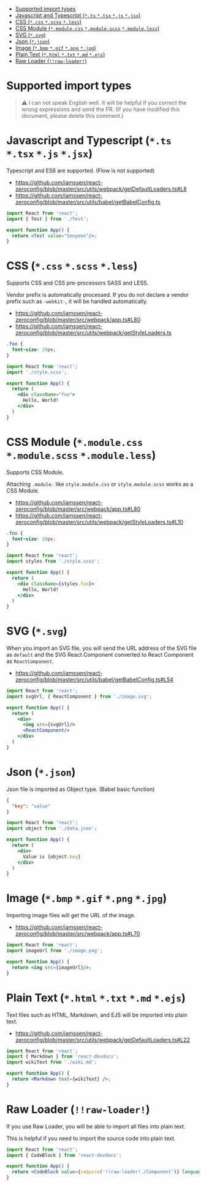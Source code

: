 <!-- START doctoc generated TOC please keep comment here to allow auto update -->
<!-- DON'T EDIT THIS SECTION, INSTEAD RE-RUN doctoc TO UPDATE -->


- [Supported import types](#supported-import-types)
- [Javascript and Typescript (`*.ts` `*.tsx` `*.js` `*.jsx`)](#javascript-and-typescript-ts-tsx-js-jsx)
- [CSS (`*.css` `*.scss` `*.less`)](#css-css-scss-less)
- [CSS Module (`*.module.css` `*.module.scss` `*.module.less`)](#css-module-modulecss-modulescss-moduleless)
- [SVG (`*.svg`)](#svg-svg)
- [Json (`*.json`)](#json-json)
- [Image (`*.bmp` `*.gif` `*.png` `*.jpg`)](#image-bmp-gif-png-jpg)
- [Plain Text (`*.html` `*.txt` `*.md` `*.ejs`)](#plain-text-html-txt-md-ejs)
- [Raw Loader (`!!raw-loader!`)](#raw-loader-raw-loader)

<!-- END doctoc generated TOC please keep comment here to allow auto update -->

# Supported import types

> ⚠️ I can not speak English well. It will be helpful if you correct the wrong expressions and send the PR. (If you have modified this document, please delete this comment.)

# Javascript and Typescript (`*.ts` `*.tsx` `*.js` `*.jsx`)

Typescript and ES6 are supported. (Flow is not supported)

- <https://github.com/iamssen/react-zeroconfig/blob/master/src/utils/webpack/getDefaultLoaders.ts#L8>
- <https://github.com/iamssen/react-zeroconfig/blob/master/src/utils/babel/getBabelConfig.ts>

```jsx
import React from 'react';
import { Test } from './Test';

export function App() {
  return <Test value="Seoyeon"/>;
}
```

# CSS (`*.css` `*.scss` `*.less`)

Supports CSS and CSS pre-processors SASS and LESS.

Vendor prefix is automatically processed. If you do not declare a vendor prefix such as `-webkit-`, it will be handled automatically.

- <https://github.com/iamssen/react-zeroconfig/blob/master/src/webpack/app.ts#L80>
- <https://github.com/iamssen/react-zeroconfig/blob/master/src/utils/webpack/getStyleLoaders.ts>

```css
.foo {
  font-size: 20px;
}
```

```jsx
import React from 'react';
import './style.scss';

export function App() {
  return (
    <div className="foo">
      Hello, World!
    </div>
  )
}
```

# CSS Module (`*.module.css` `*.module.scss` `*.module.less`)

Supports CSS Module.

Attaching `.module.` like `style.module.css` or `style.module.scss` works as a CSS Module.

- <https://github.com/iamssen/react-zeroconfig/blob/master/src/webpack/app.ts#L80>
- <https://github.com/iamssen/react-zeroconfig/blob/master/src/utils/webpack/getStyleLoaders.ts#L10>

```css
.foo {
  font-size: 20px;
}
```

```jsx
import React from 'react';
import styles from './style.scss';

export function App() {
  return (
    <div className={styles.foo}>
      Hello, World!
    </div>
  )
}
```

# SVG (`*.svg`)

When you import an SVG file, you will send the URL address of the SVG file as `default` and the SVG React Component converted to React Component as `ReactComponent`.

- <https://github.com/iamssen/react-zeroconfig/blob/master/src/utils/babel/getBabelConfig.ts#L54>

```jsx
import React from 'react';
import svgUrl, { ReactComponent } from './image.svg';

export function App() {
  return (
    <div>
      <img src={svgUrl}/>
      <ReactComponent/>
    </div>
  )
}
```

# Json (`*.json`)

Json file is imported as Object type. (Babel basic function)

```json
{
  "key": "value"
}
```

```jsx
import React from 'react';
import object from './data.json';

export function App() {
  return (
    <div>
      Value is {object.key}
    </div>
  )
}
```

# Image (`*.bmp` `*.gif` `*.png` `*.jpg`)

Importing image files will get the URL of the image.

- <https://github.com/iamssen/react-zeroconfig/blob/master/src/webpack/app.ts#L70>

```jsx
import React from 'react';
import imageUrl from './image.png';

export function App() {
  return <img src={imageUrl}/>;
}
```

# Plain Text (`*.html` `*.txt` `*.md` `*.ejs`)

Text files such as HTML, Markdown, and EJS will be imported into plain text.

- <https://github.com/iamssen/react-zeroconfig/blob/master/src/utils/webpack/getDefaultLoaders.ts#L22>

```jsx
import React from 'react';
import { Markdown } from 'react-devdocs';
import wikiText from './wiki.md';

export function App() {
  return <Markdown text={wikiText} />;
}
```

# Raw Loader (`!!raw-loader!`)

If you use Raw Loader, you will be able to import all files into plain text.

This is helpful if you need to import the source code into plain text.

```jsx
import React from 'react';
import { CodeBlock } from 'react-devdocs';

export function App() {
  return <CodeBlock value={require('!!raw-loader!./Component')} language="tsx"/>;
}
```
